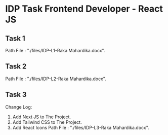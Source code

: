# IDP Task Frontend Developer - React JS

## Task 1
Path File : "./files/IDP-L1-Raka Mahardika.docx".
## Task 2
Path File : "./files/IDP-L2-Raka Mahardika.docx".
## Task 3
Change Log:
1. Add Next JS to The Project.
2. Add Tailwind CSS to The Project.
3. Add React Icons
Path File : "./files/IDP-L3-Raka Mahardika.docx".